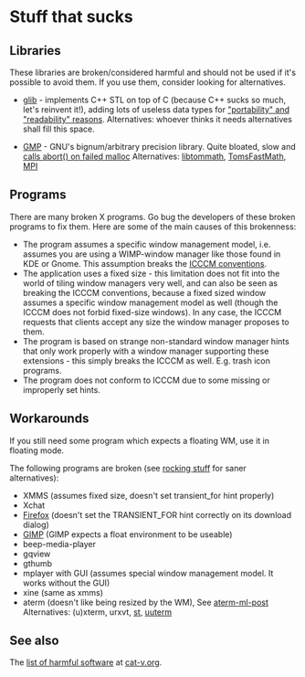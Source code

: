 Stuff that sucks
================

Libraries
---------
These libraries are broken/considered harmful and should not be used if it's
possible to avoid them. If you use them, consider looking for alternatives.

* [glib][1] - implements C++ STL on top of C (because C++ sucks so much, let's
  reinvent it!), adding lots of useless data types for
  ["portability" and "readability" reasons][2].
  Alternatives: whoever thinks it needs alternatives shall fill this space.

* [GMP][3] - GNU's bignum/arbitrary precision library. Quite bloated, slow and
  [calls abort() on failed malloc][4]
  Alternatives: [libtommath][5], [TomsFastMath][6], [MPI][7]


[1]: http://library.gnome.org/devel/glib/
[2]: http://library.gnome.org/devel/glib/unstable/glib-Basic-Types.html (glib Basic Types)
[3]: http://gmplib.org/ (The GNU Multiple Precision Arithmetic Library)
[4]: http://gmplib.org:8000/gmp/file/14cd74efb9de/memory.c#l44 "GMP calls abort() on failed malloc()"
[5]: http://libtom.org/?page=features&newsitems=5&whatfile=ltm
[6]: http://libtom.org/?page=features&newsitems=5&whatfile=tfm
[7]: http://spinning-yarns.org/michael/mpi/

Programs
--------
There are many broken X programs. Go bug the developers of these broken
programs to fix them. Here are some of the main causes of this brokenness:

* The program assumes a specific window management model, i.e.
  assumes you are using a WIMP-window manager like those
  found in KDE or Gnome. This assumption breaks the 
  [ICCCM conventions][icccm].
* The application uses a fixed size - this limitation does not fit
  into the world of tiling window managers very well, and can also be
  seen as breaking the ICCCM conventions, because a fixed sized window
  assumes a specific window management model as well (though the ICCCM
  does not forbid fixed-size windows). In any case, the ICCCM requests
  that clients accept any size the window manager proposes to them.
* The program is based on strange non-standard window manager
  hints that only work properly with a window manager supporting these
  extensions - this simply breaks the ICCCM as well. E.g. trash icon
  programs.
* The program does not conform to ICCCM due to some missing or
  improperly set hints.

Workarounds
-----------

If you still need some program which expects a floating WM, use it in
floating mode.

The following programs are broken (see [rocking stuff](/rocks) for saner alternatives):

* XMMS (assumes fixed size, doesn't set transient\_for hint properly)
* Xchat
* [Firefox](http://www.mozilla.org/products/firefox) (doesn't set the TRANSIENT\_FOR hint correctly on its download dialog)
* [GIMP](http://www.gimp.org/) (GIMP expects a float environment to be useable)
* beep-media-player
* gqview
* gthumb
* mplayer with GUI (assumes special window management model. It works without the GUI)
* xine (same as xmms)
* aterm (doesn't like being resized by the WM), See [aterm-ml-post][aterm-ml-post]  
	Alternatives: (u)xterm, urxvt, [st][st], [uuterm][uuterm]

See also
--------

The [list of harmful software](http://harmful.cat-v.org/software/) at [cat-v.org](http://cat-v.org).

[aterm-ml-post]: http://lists.suckless.org/dev/1102/7141.html
[st]:     http://st.suckless.org/
[uuterm]: http://etalabs.net/uuterm.html
[icccm]:  http://tronche.com/gui/x/icccm/
